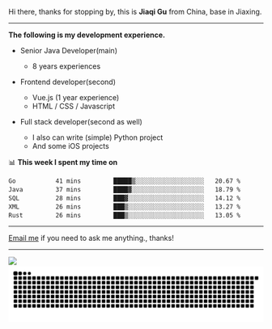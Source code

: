 Hi there, thanks for stopping by, this is **Jiaqi Gu** from China, base in Jiaxing.

---

**The following is my development experience.**

- Senior Java Developer(main)
  - 8 years experiences

- Frontend developer(second)
  - Vue.js (1 year experience)
  - HTML / CSS / Javascript
  
- Full stack developer(second as well)
  - I also can write (simple) Python project
  - And some iOS projects

📊 **This week I spent my time on**
<!--START_SECTION:waka-->

```txt
Go           41 mins         █████▒░░░░░░░░░░░░░░░░░░░   20.67 %
Java         37 mins         ████▓░░░░░░░░░░░░░░░░░░░░   18.79 %
SQL          28 mins         ███▓░░░░░░░░░░░░░░░░░░░░░   14.12 %
XML          26 mins         ███▒░░░░░░░░░░░░░░░░░░░░░   13.27 %
Rust         26 mins         ███▒░░░░░░░░░░░░░░░░░░░░░   13.05 %
```

<!--END_SECTION:waka-->

---

[Email me](mailto:htk2klwgr@mozmail.com?subject=Hiring_from_GitHub) if you need to ask me anything., thanks!

---

![]( https://visitor-badge.glitch.me/badge?page_id=githubgujiaqi)
![]( https://github.com/droid-Q/droid-Q/raw/output/github-contribution-grid-snake.svg#gh-dark-mode-only)
